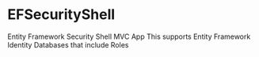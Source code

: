 # EFSecurityShell
Entity Framework Security Shell MVC App
This supports Entity Framework Identity Databases that include Roles
